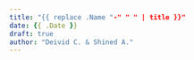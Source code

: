 ```yaml
---
title: "{{ replace .Name "-" " " | title }}"
date: {{ .Date }}
draft: true
author: "Deivid C. & Shined A."
---
```


